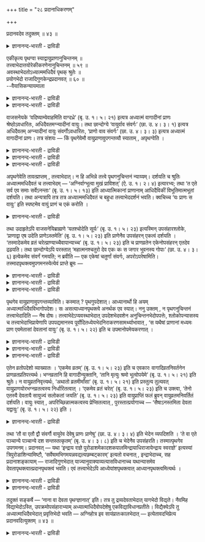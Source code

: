 +++
title = "२८ प्रदानाधिकरणम्"

+++

प्रदानवदेव तदुक्तम् ॥ ४३ ॥  
<details><summary>ज्ञानानन्द-भारती - द्राविडी</summary>

प्रदानवदेव तदुक्तम् ॥ ४३ ॥
</details>

एकीकृत्य पृथग्वा स्याद्वायुप्राणानुचिन्तनम् ॥  
तत्त्वाभेदात्तयोरेकीकरणेनानुचिन्तनम् ॥ ५९ ॥  
अवस्थाभेदतोऽध्यात्ममधिदैवं पृथक् श्रुतेः ॥  
प्रयोगभेदो राजादिगुणकेन्द्रप्रदानवत् ॥ ६० ॥  
--वैयासिकन्यायमाला

<details><summary>ज्ञानानन्द-भारती - द्राविडी</summary>

वायुवैयुम्, पिराणऩैयुम् अऩुसिन्दऩम् सॆय्वदु ऒऩ्ऱागच् चॆय्दा? अल्लदु तऩित्तऩियागवा? (इरण् डिऱ्कुम्) तत्वत्तिल् पेदमिल्लाददिऩाल् इरण्डैयुम् ऒऩ्ऱागच् चॆय्दु अऩुसिन्दऩम् (ऎऩ्बदु ताऩ् न्यायम्)।
</details>

<details><summary>ज्ञानानन्द-भारती - द्राविडी</summary>

अवस्तैयिऩ् पेदत्तैक् कॊण्डु अत्यात्मम्, अदिदैवम् ऎऩ्ऱु तऩित्तऩियाग सॊल्लप्पट्टिरुप्पदाल्, राजऩ् मुदलाऩ कुणङ्गळुडऩ् कूड इन्दिरऩुक्कु (तऩित् तऩिये) कॊडुप्पदु पोल पिरयोगत्तिल् वेऱुबाडु ताऩ्।
</details>

वाजसनेयके ‘वदिष्याम्येवाहमिति वाग्दध्रे’ (बृ. उ. १। ५। २१) इत्यत्र अध्यात्मं वागादीनां प्राणः श्रेष्ठोऽवधारितः, अधिदैवतमग्न्यादीनां वायुः। तथा छान्दोग्ये ‘वायुर्वाव संवर्गः’ (छा. उ. ४। ३। १) इत्यत्र अधिदैवतम् अग्न्यादीनां वायुः संवर्गोऽवधारितः, ‘प्राणो वाव संवर्गः’ (छा. उ. ४। ३। ३) इत्यत्र अध्यात्मं वागादीनां प्राणः। तत्र संशयः — किं पृथगेवेमौ वायुप्राणावुपगन्तव्यौ स्याताम् , अपृथग्वेति ।

<details><summary>ज्ञानानन्द-भारती - द्राविडी</summary>

(वाक् मुदलियवैगळुक्कुळ् पिराणऩैयुम् अक्ऩि मुदलियवैगळुक्कुळ् वायुवैयुम् सिरेष्टम् ऎऩ्ऱुम्, वायुवैयुम् पिराणऩैयुम् संवर्गम् ऎऩ्ऱुम् सॊल्लि उबासऩम् विदिक्कप्पट्टिरुक्किऱदु। वायुवुम् पिराणऩुम् ऒरे तत्वमाऩदाल् इरण्डैयुम् सेर्त्तुत् ताऩ् उबासऩम् तऩित्तऩियाग अल्ल ऎऩ्ऱु पूर्वबक्षम्।
</details>

<details><summary>ज्ञानानन्द-भारती - द्राविडी</summary>

ऒरे तत्वमाऩालुम् वायु कारणम्, पिराणऩ् कारियम् ऎऩ्ऱु निलै वित्यासप्पडुवदालुम्, अदि तैवम्, अत्यात्मम् ऎऩ्ऱु सुरुदि पिरित्तुच् चॊल्लियिरुप् पदालुम् तऩित्तऩियागत्ताऩ् त्याऩम्। इन्दिरऩ् ऒऩ्ऱाग इरुन्दालुम् राजा, अदिराजऩ्, स्वराट् ऎऩ्ऱु कुणङ्गळ् वेऱुबडुवदाल् तऩित्तऩियाग पुरोडासत्तैक् कॊडुप्पदुबोल ऎऩ्ऱु सित्तान्दम्)।
</details>

<details><summary>ज्ञानानन्द-भारती - द्राविडी</summary>

वाजसनेयगत्तिल् “नाऩ् पेसिक्कॊण्डे इरुप्पेऩ्” ऎऩ्ऱु वाक्कु उऱुदिगॊण्डदु। (पिरुहत्, १;५-२१) ऎऩ्ऱविडत्तिल् अत्यात्मत्तिल् वाक्कु मुदलिय वैगळुक्कुळ् पिराणऩ् सिरेष्टम् ऎऩ्ऱुम्, अदिदै वदत्तिल् अक्ऩि मुदलियवैगळुक्कुळ् वायु सिरेष्टर् ऎऩ्ऱुम्, तीर्माऩिक्कप्पट्टिरुक्किऱदु। अप्पडिये सान्दोक् यत्तिल् “वायुदाऩ् संवर्क्कम्" (IV-३-१) ऎऩ्ऱ इडत्तिल् अदिदैवदत्तिल् अक्ऩि मुदलियवैगळुक्कुळ् वायु संवर्क्कम् ऎऩ्ऱुम्, "पिराणऩ्दाऩ् संवर्क्कम्” (सान्दोक्यम्।IV-३-३) ऎऩ्ऱविडत्तिल् अत्यात्मत्तिल् वाक्कु मुदलियवैगळुक्कुळ् पिराणऩ् संवर्क्क मॆऩ्ऱुम्, तीर्माऩिक्कप्पट्टिरुक्किऱदु। अङ्गे संसयम् - इन्द वायुवुम्, पिराणऩुम् वॆव्वेऱु ऎऩ्ऱु अऱिय वेण्डुमा? अल्लदु वेऱिल्लादवै ऎऩ्ऱा? ऎऩ्ऱु।
</details>

अपृथगेवेति तावत्प्राप्तम् , तत्त्वाभेदात्। न हि अभिन्ने तत्त्वे पृथगनुचिन्तनं न्याय्यम्। दर्शयति च श्रुतिः अध्यात्ममधिदैवतं च तत्त्वाभेदम् — ‘अग्निर्वाग्भूत्वा मुखं प्राविशत्’ (ऐ. उ. १। २। ४) इत्यारभ्य; तथा ‘त एते सर्व एव समाः सर्वेऽनन्ताः’ (बृ. उ. १। ५। १३) इति आध्यात्मिकानां प्राणानाम् आधिदैविकीं विभूतिमात्मभूतां दर्शयति। तथा अन्यत्रापि तत्र तत्र अध्यात्ममधिदैवतं च बहुधा तत्त्वाभेददर्शनं भवति। क्वचिच्च ‘यः प्राणः स वायुः’ इति स्पष्टमेव वायुं प्राणं च एकं करोति ।

<details><summary>ज्ञानानन्द-भारती - द्राविडी</summary>

पूर्वबक्षम्: वॆव्वेऱिल्लैयॆऩ्ऱु ताऩ् किडैक्किऱदु। तत्वम् वेऱुबडाददिऩाल्। तत्वम् वेऱु पडामलिरुक्कुम्बोदु, तऩित्तऩियाग पावऩै सॆय्वदु न्यायमिल्लैयल्लवा? सुरुदियुम् “अक्ऩि वाक्काग आगि, वायिल् पिरवेसित्तदु" (ऐदरेयम्।II-४) ऎऩ्ऱु आरम्बित्तु अत्यात्मम् अदिदैवदम् इरण्डिलुम् तत्वत्तिल् पेदमिल्लैयॆऩ्बदैक् काट्टुगिऱदु। अप्पडिये “अन्द इवै ऎल्लामे सममायुळ्ळवैगळ्; ऎल्लाम् अऴिवऱ्ऱ वैगळ्" (पिरुहत्।I-५-१३) ऎऩ्ऱु आत्यात्मिगमाऩ पिराणऩ्गळुक्कु आदिदैविगमाऩ महिमैगळ् सॊन्द मायुळ्ळवैयॆऩ्ऱु काट्टुगिऱदु। अप्पडिये मऱ्ऱविडङ् गळिलुम्गूड, आङ्गाङ्गु अत्यात्मम्, अदिदैवदम् इरण्डिऱ्कुम् तत्वत्तिल् पेदमिल्लात् तऩ्मैयै पलविदमागक् काट्टुगिऱदु। सिलविडङ्गळिल् “ऎदु पिराणऩो अदुवे वायु” ऎऩ्ऱु वॆगु तॆळिवागवे वायुवैयुम्, पिराणऩैयुम् ऒऩ्ऱागवे सॆय्गिऱदु।
</details>

तथा उदाहृतेऽपि वाजसनेयिब्राह्मणे ‘यतश्चोदेति सूर्यः’ (बृ. उ. १। ५। २३) इत्यस्मिन् उपसंहारश्लोके, ‘प्राणाद्वा एष उदेति प्राणेऽस्तमेति’ (बृ. उ. १। ५। २३) इति प्राणेनैव उपसंहरन् एकत्वं दर्शयति । ‘तस्मादेकमेव व्रतं चरेत्प्राण्याच्चैवापान्याच्च’ (बृ. उ. १। ५। २३) इति च प्राणव्रतेन एकेनोपसंहरन् एतदेव द्रढयति। तथा छान्दोग्येऽपि परस्तात् ‘महात्मनश्चतुरो देव एकः कः स जगार भुवनस्य गोपाः’ (छा. उ. ४। ३। ६) इत्येकमेव संवर्गं गमयति; न ब्रवीति — एक एकेषां चतुर्णां संवर्गः, अपरोऽपरेषामिति। तस्मादपृथक्त्वमुपगमनस्येत्येवं प्राप्ते ब्रूमः —

<details><summary>ज्ञानानन्द-भारती - द्राविडी</summary>

अप्पडिये उदाहरिक्कप्पट्टुळ्ळ वाजसनेय पिराह्मणत्तिलुम् "ऎदिलिरुन्दु सूरियऩ् उदयमा किऱारो" (पिरुहत्।१-५-२३ ; काडगम्।IV-९) ऎऩ्ऱ इन्द मुडिवु सुलोगत्तिल् "पिराणऩिडमिरुन्दु ताऩ् इवर् उदयमागिऱार्; पिराणऩिल् अस्तमिक्किऱार्" ऎऩ्ऱु पिराणऩैक् कॊण्डे मुडिप्पदुम् ऒऩ्ऱायिरुक्कुम् तऩ्मैयैक् काट्टुगिऱदु, मेलुम्, ऒरे विरदत्तैत्ताऩ् अऩुष्टिक्कवेण्डुम्, पिराणिक्क वेण्डुम्। (मूच्चुविड वेण्डुम्), अबाऩिक्क वेण्डुम् (मूच्चु इऴुक्क वेण्डुम्) ऎऩ्ऱु ऒरे पिराण विरदत्तिऩोडे मुडिप्पदुम् इदैये उऱुदिप्पडुत्तुगिऱदु।
</details>

<details><summary>ज्ञानानन्द-भारती - द्राविडी</summary>

अप्पडिये सान्दोक्यत्तिलुम्गूड, पिऩ्ऩाल् “महात्माक्कळाऩ नाल्वरैयुम् (अक्ऩि, सूर्यऩ्, जलम्, सन्दिरऩ् ऎऩ्ऱुम्, वाक्कु, कण्, कादु, मऩस् ऎऩ्ऱुम् इरुप्पवर्गळै) उलगङ्गळै काप्पाऱ्ऱुगिऱ" ऒरे तेवऩाऩ पिरजाबदि विऴुङ्गुगिऱार् ; (सान्दोक्यम्।IV-३-६) ऎऩ्ऱु संवर्क्कम् ऒऩ्ऱुदाऩ् ऎऩ्ऱु अऱिविक्किऱदु; ऒरु नालुक्कु ऒरु संवर्क्कम्, मऱ्ऱ नालुक्कु वेऱु संवर्क्कम् ऎऩ्ऱु सॊल्लविल्लै।
</details>

<details><summary>ज्ञानानन्द-भारती - द्राविडी</summary>

आगैयाल् तऩित्तऩियल्लवॆऩ्ऱु अऱिय वेण्डुम्, ऎऩ्ऱु।
</details>

पृथगेव वायुप्राणावुपगन्तव्याविति। कस्मात् ? पृथगुपदेशात्। आध्यानार्थो हि अयम् अध्यात्माधिदैवविभागोपदेशः। सः असत्याध्यानपृथक्त्वे अनर्थक एव स्यात्। ननु उक्तम् , न पृथगनुचिन्तनं तत्त्वाभेदादिति — नैष दोषः। तत्त्वाभेदेऽप्यवस्थाभेदात् उपदेशभेदवशेन अनुचिन्तनभेदोपपत्तेः, श्लोकोपन्यासस्य च तत्त्वाभेदाभिप्रायेणापि उपपद्यमानस्य पूर्वोदितध्येयभेदनिराकरणसामर्थ्याभावात् , ‘स यथैषां प्राणानां मध्यमः प्राण एवमेतासां देवतानां वायुः’ (बृ. उ. १। ५। २२) इति च उपमानोपमेयकरणात् ।

<details><summary>ज्ञानानन्द-भारती - द्राविडी</summary>

सित्तान्दम्: इव्विदम् वरुम्बोदु सॊल्गिऱोम्। वायुवुम्, पिराणऩुम् तऩित्तऩियागवे अऱिय वेण्डि यवै। ऎदिऩाल्? तऩित्तऩियाय् उबदेसमिरुप्पदाल्। अत्यात्मम् अदिदैवदमॆऩ्ऱु इव्विदम् पिरित्तु उबदेसित्तिरुप्पदु तियाऩत्तिऱ्कागवे; अदु (अन्द उबदेसम्) तियाऩत्तिल् तऩित्तऩियॆऩ्ऱु इल्लै याऩाल् अर्त्तमऱ्ऱदाग एऱ्पडुम्।
</details>

<details><summary>ज्ञानानन्द-भारती - द्राविडी</summary>

तत्वत्तिल् पेदमिल्लाददिऩाल् तऩित्तऩि पावऩै यिल्लैयॆऩ्ऱु सॊल्लप्पट्टदे ऎऩ्ऱाल्। इदु तोष मिल्लै। तत्वम् वेऱुबडामलिरुन्दालुम्गूड अवस्तै यिल् (निलैयिल्) उळ्ळ पेदत्तिऩाल् उबदेसबेदमेऱ् पट्टु अदऩ् वसमाग पावऩैयिलुम् पेदम् पॊरुन्दु माऩदिऩाल् तत्वत्तिल् पेदमिल्लैयॆऩ्ऱ अबिप्पिरा यत्तिलुम् पॊरुन्दुगिऱ सुलोगत्तिल् सॊऩ्ऩ विषयत् तिऱ्कु मुऩ्सॊऩ्ऩ त्याऩम् सॆय्य वेण्डिय वस्तुवि लुळ्ळ पेदत्तै निरागरणम् सॆय्य सक्तियिल्लाददाल्।
</details>

<details><summary>ज्ञानानन्द-भारती - द्राविडी</summary>

मेलुम् “इन्द पिराणऩ्गळुक्कु ऎप्पडि मत्तियि लुळ्ळ पिराणऩो अप्पडिये इन्द वायु तेवदै कळुक्कु” (पिरुहत्।१-५-२२) ऎऩ्ऱु उबमाऩमायुम्, उबमेय मायुम् सॆय्दु इरुप्पदाल्।
</details>

एतेन व्रतोपदेशो व्याख्यातः । ‘एकमेव व्रतम्’ (बृ. उ. १। ५। २३) इति च एवकारः वागादिव्रतनिवर्तनेन प्राणव्रतप्रतिपत्त्यर्थः। भग्नव्रतानि हि वागादीन्युक्तानि, ‘तानि मृत्युः श्रमो भूत्वोपयेमे’ (बृ. उ. १। ५। २१) इति श्रुतेः। न वायुव्रतनिवृत्त्यर्थः, ‘अथातो व्रतमीमाँसा’ (बृ. उ. १। ५। २१) इति प्रस्तुत्य तुल्यवत् वायुप्राणयोरभग्नव्रतत्वस्य निर्धारितत्वात् । ‘एकमेव व्रतं चरेत्’ (बृ. उ. १। ५। २३) इति च उक्त्वा, ‘तेनो एतस्यै देवतायै सायुज्यं सलोकतां जयति’ (बृ. उ. १। ५। २३) इति वायुप्राप्तिं फलं ब्रुवन् वायुव्रतमनिवर्तितं दर्शयति। वायुः स्यात् , अपरिच्छिन्नात्मकत्वस्य प्रेप्सितत्वात् , पुरस्तात्प्रयोगाच्च — ‘सैषाऽनस्तमिता देवता यद्वायुः’ (बृ. उ. १। ५। २२) इति ।

<details><summary>ज्ञानानन्द-भारती - द्राविडी</summary>

इदिऩाल् विरदत्तैप्पऱ्ऱि सॊऩ्ऩदुम् वियाक् याऩम् सॆय्यप्पट्टुविट्टदु। "विरदम् ऒऩ्ऱुदाऩ्” (पिरुहत्।I-५-२३) ऎऩ्ऱ 'एव' (ताऩ्) ऎऩ्बदु वाक्कु मुदलियवैगळिऩ् विरदत्तै विलक्कि, पिराण विरदत्तै अऱिवदऱ्काग। वाक्कु मुदलियवैगळ् तवऱिविट्ट विरदत् तैयुडैयवर्गळ् ऎऩ्ऱल्लवा सॊल्लप्पट्टिरुक् किऩ्ऱऩ? “अवैगळै मिरुत्यु सिरममाग आगि कलन्दु कॊण्डदु” (पिरुहत्।१-५-२१) ऎऩ्ऱ सुरुदियिऩाल् (“ताऩ्” ऎऩ्बदु) वायु विरदत्तै विलक्कुवदऱ्कल्ल। "इप्पॊ ऴुदु विरदमीमांसै” (पिरुहत्।१-५-२१) ऎऩ्ऱु आरम्बित्तु वायु, पिराणऩ् इरण्डिऱ्कुमे ऒरे मादिरियाग विरदम् तवऱाद तऩ्मै तीर्माऩिक्कप्पट्टु इरुप्पदाल् “ऒरे विरदत्तै अऩुष्टिक्कवुम्” (पिरुहत्।१-५-२३) ऎऩ्ऱु सॊल्लिविट्टु, “अदिऩाल् इन्द तेवदैयिऩ् सायुज् यत्तैयुम् सालोक्यत्तैयुम् अडैगिऱाऩ्” ऎऩ्ऱु वायुवै अडैवदै पलऩागच् चॊल्वदु वायु विरदम् विलक्कप्पडविल्लैयॆऩ्बदैक् काट्टुगिऱदु। इङ्गे "तेवदै” ऎऩ्बदु वायुवागत्ताऩ् इरुक्कुम् वरैयऱ् ऱदाऩ स्वरूबमे अडैय उत्तेसमाऩदिऩाल्, मुऩ् ऩालुम्, “वायु ऎदुवो अन्द इन्द तेवदै अस्तमिक् काददु" (पिरुहत्।१-५-२२) ऎऩ्ऱु पिरयोगमिरुप्पदालुम्।
</details>

तथा ‘तौ वा एतौ द्वौ संवर्गौ वायुरेव देवेषु प्राणः प्राणेषु’ (छा. उ. ४। ३। ४) इति भेदेन व्यपदिशति । ‘ते वा एते पञ्चान्ये पञ्चान्ये दश सन्तस्तत्कृतम्’ (बृ. उ. ४। ३। ८) इति च भेदेनैव उपसंहरति। तस्मात्पृथगेव उपगमनम्। प्रदानवत् — यथा ‘इन्द्राय राज्ञे पुरोडाशमेकादशकपालमिन्द्रायाधिराजायेन्द्राय स्वराज्ञे’ इत्यस्यां त्रिपुरोडाशिन्यामिष्टौ, ‘सर्वेषामभिगमयन्नवद्यत्यछम्बट्कारम्’ इत्यतो वचनात् , इन्द्राभेदाच्च, सह प्रदानाशङ्कायाम् — राजादिगुणभेदात् याज्यानुवाक्याव्यत्यासविधानाच्च यथान्यासमेव देवतापृथक्त्वात्प्रदानपृथक्त्वं भवति। एवं तत्त्वाभेदेऽपि आध्येयांशपृथक्त्वात् आध्यानपृथक्त्वमित्यर्थः ।

<details><summary>ज्ञानानन्द-भारती - द्राविडी</summary>

अप्पडिये “अवैदाऩ् इन्द इरण्डु संवर्क् कङ्गळुम्, तेवर्गळिल् वायुवे, पिराणऩ्गळिल् पिराणऩे”(सान्दोक्यम्।IV-३-४) ऎऩ्ऱु वॆव्वेऱागवे कुऱिप्पिडुगिऱदु। "अन्द इवै ऐन्दुवेऱु ऐन्दु वेऱु आगि पत्तागि किरुदम् आगिऩ्ऱऩ" (सान्दोक्यम्।IV-३-८) ऎऩ्ऱु वॆव्वेऱागवे मुडित्तुमिरुक्किऱदु।
</details>

<details><summary>ज्ञानानन्द-भारती - द्राविडी</summary>

आगैयाल् तऩित्तऩियागत्ताऩ् उबासऩै “पिरदाऩम् पोल” “पदिऩॊरु कबालमुळ्ळ पुरोडा सत्तै राजावाऩ इन्दिरऩुक्कु, अदिराजावाऩ इन्दिर ऩुक्कु स्वराट्टाऩ इन्दिरऩुक्कु” ऎऩ्ऱु इन्द मूऩ्ऱु पुरोडासमुळ्ळ इष्टियिल् ऎल्लोरैयुम् (हविस्सै) अडैयुम्बडिच् चॆय्दु वीणागमलिरुप्पदऱ्काग सेर्त्ते अन्दन्द पागत्तै ऎडुक्किऱाऩ्। आगैयाल् सेर्त्ते ऎडुक्कुम्बडि वसऩम् इरुप्पदालुम् इन्दिरऩिल् पेदमिल्लाददालुम् सेर्त्ते "पिरदाऩम्" (कॊडुप्पदु) ऎऩ्ऱु सन्देहम् वरुम्बोदु राजा मुदलिय कुणङ्गळ् वेऱुबडुवदालुम्, याज्या, अनुवाक्या इवैगळिल् माऱुदल् विदिक्कप्पट्टिरुप्पदालुम् कुऱिप्पिट्टबडि तेव तैगळ् तऩित्तऩियावदाल्, पिरदाऩमुम् तऩित्तऩि यॆऩ्ऱु, ऎप्पडि एऱ्पडुगिऱदो, अप्पडिये तत्वत्तिल् पेदमिल्लैयाऩालुम् कूड तियाऩम् सॆय्यवेण्डिय अंसत्तिल् तऩित्तऩियॆऩ्ऱिरुप्पदाल्, तियाऩत्तिऱ्कुम् तऩित्तऩियायुळ्ळ तऩ्मै ऎऩ्ऱु अर्त्तम्।
</details>

तदुक्तं सङ्कर्षे — ‘नाना वा देवता पृथग्ज्ञानात्’ इति। तत्र तु द्रव्यदेवताभेदात् यागभेदो विद्यते। नैवमिह विद्याभेदोऽस्ति, उपक्रमोपसंहाराभ्याम् अध्यात्माधिदैवोपदेशेषु एकविद्याविधानप्रतीतेः। विद्यैक्येऽपि तु अध्यात्माधिदैवभेदात् प्रवृत्तिभेदो भवति — अग्निहोत्र इव सायंप्रातःकालभेदात् — इत्येतावदभिप्रेत्य प्रदानवदित्युक्तम् ॥ ४३ ॥

<details><summary>ज्ञानानन्द-भारती - द्राविडी</summary>

सङ्गर्षत्तिल् (तेवदा काण्डत्तिल्) “तऩित् तऩियाग अऱिवदाल् तेवदैयुम् वॆव्वेऱुदाऩ्" ऎऩ्ऱु अदु सॊल्लप्पट्टिरुक्किऱदु। अङ्गेयो तिरवियम्, तेवदै इवैगळिल् पेदमिरुप्पदाल्। यागत्तिल् पेदमुम् इरुक्किऱदु। इङ्गे वित्यैयिल् अदैप्पोल पेदमिल्लै, उबक्किरमम्, उबसम्हारम् इवैगळिलिरुन्दु अत्यात्मम् अदिदैवम् ऎऩ्ऱ उबदेसङ्गळिल् ऒरे वित्यैयॆऩ्ऱु विदित्तिरुप्पदु तॆरिवदिऩाल्। वित्यै ऒऩ्ऱायिरुन्दालुम् कूड अत्यात्मम्, अदिदैवम् ऎऩ्ऱ पेदमिरुप्पदाल्, पिरविरुत्तियिल् पेदम् इरुक्किऱदु, सायङ्गालम् पिरादक्कालम् ऎऩ्ऱ पेदत्तिऩाल् अक्ऩिहोत्रत्तिल् (ऒऩ्ऱायिरुन्दालुम् पेदप्पडुवदु) पोल ऎऩ्ऱु अबिप्रायप्पट्टु "पिरदाऩम् पोल” ऎऩ्ऱु सॊल्लप् पडुगिऱदु।
</details>

